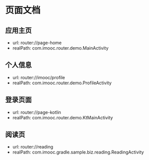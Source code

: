 # 页面文档

## 应用主页 
- url: router://page-home 
- realPath: com.imooc.router.demo.MainActivity 

## 个人信息 
- url: router://imooc/profile 
- realPath: com.imooc.router.demo.ProfileActivity 

## 登录页面 
- url: router://page-kotlin 
- realPath: com.imooc.router.demo.KtMainActivity 

## 阅读页 
- url: router://reading 
- realPath: com.imooc.gradle.sample.biz.reading.ReadingActivity 


